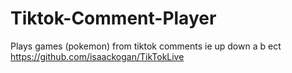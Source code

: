 # Tiktok-Comment-Player
Plays games (pokemon) from tiktok comments ie up down a b ect
https://github.com/isaackogan/TikTokLive
